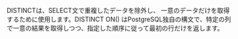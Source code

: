 DISTINCTは、SELECT文で重複したデータを除外し、
一意のデータだけを取得するために使用します。DISTINCT ON() はPostgreSQL独自の構文で、特定の列で一意の結果を取得しつつ、指定した順序に従って最初の行だけを返します。